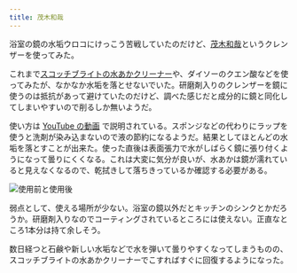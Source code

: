 ```yaml
---
title: 茂木和哉
---
```


浴室の鏡の水垢ウロコにけっこう苦戦していたのだけど、[茂木和哉](https://www.amazon.co.jp/dp/B00HHJ4NMI)というクレンザーを使ってみた。

これまで[スコッチブライトの水あかクリーナー](https://www.amazon.co.jp/dp/B01KRUUQ74)や、ダイソーのクエン酸などを使ってみたが、なかなか水垢を落とせないでいた。研磨剤入りのクレンザーを鏡に使うのは抵抗があって避けていたのだけど、調べた感じだと成分的に鏡と同化してしまいやすいので削るしか無いようだ。

使い方は [YouTube の動画](https://www.youtube.com/watch?v=NAE5nxew6CM) で説明されている。スポンジなどの代わりにラップを使うと洗剤が染み込まないので液の節約になるようだ。結果としてほとんどの水垢を落とすことが出来た。使った直後は表面張力で水がしばらく鏡に張り付くようになって曇りにくくなる。これは大変に気分が良いが、水あかは鏡が濡れていると見えなくなるので、乾拭きして落ちきっているか確認する必要がある。

![使用前と使用後](/images/20201206-beforeafter.png)

弱点として、使える場所が少ない。浴室の鏡以外だとキッチンのシンクとかだろうか。研磨剤入りなのでコーティングされているところには使えない。正直なところ1本分は持て余しそう。

数日経つと石鹸や新しい水垢などで水を弾いて曇りやすくなってしまうものの、スコッチブライトの水あかクリーナーでこすればすぐに回復するようになった。
